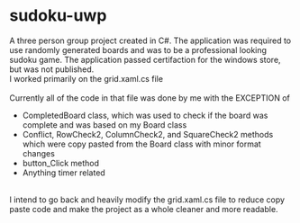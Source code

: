 # sudoku-uwp
A three person group project created in C#.
The application was required to use randomly generated boards and was to be a professional looking sudoku game.
The application passed certifaction for the windows store, but was not published.<br/>
I worked primarily on the grid.xaml.cs file<br/><br/>
Currently all of the code in that file was done by me with the EXCEPTION of<br/>

* CompletedBoard class, which was used to check if the board was complete and was based on my Board class<br/>
* Conflict, RowCheck2, ColumnCheck2, and SquareCheck2 methods which were copy pasted from the Board class with minor format changes<br/>
* button_Click method<br/>
* Anything timer related<br/><br/>

I intend to go back and heavily modify the grid.xaml.cs file to reduce copy paste code and make the project as a whole cleaner and more readable.
